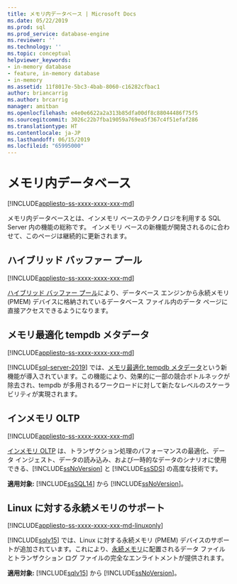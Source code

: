 ```yaml
---
title: メモリ内データベース | Microsoft Docs
ms.date: 05/22/2019
ms.prod: sql
ms.prod_service: database-engine
ms.reviewer: ''
ms.technology: ''
ms.topic: conceptual
helpviewer_keywords:
- in-memory database
- feature, in-memory database
- in-memory
ms.assetid: 11f8017e-5bc3-4bab-8060-c16282cfbac1
author: briancarrig
ms.author: brcarrig
manager: amitban
ms.openlocfilehash: e4e0e6622a2a313b85dfa00df8c88044486f75f5
ms.sourcegitcommit: 3026c22b7fba19059a769ea5f367c4f51efaf286
ms.translationtype: HT
ms.contentlocale: ja-JP
ms.lasthandoff: 06/15/2019
ms.locfileid: "65995000"
---
```

# <a name="in-memory-database"></a>メモリ内データベース

[!INCLUDE[appliesto-ss-xxxx-xxxx-xxx-md](../includes/appliesto-ss-xxxx-xxxx-xxx-md.md)]

メモリ内データベースとは、インメモリ ベースのテクノロジを利用する SQL Server 内の機能の総称です。 インメモリ ベースの新機能が開発されるのに合わせて、このページは継続的に更新されます。

## <a name="hybrid-buffer-pool"></a>ハイブリッド バッファー プール

[!INCLUDE[appliesto-ss-xxxx-xxxx-xxx-md](../includes/appliesto-ss-xxxx-xxxx-xxx-md.md)]

[ハイブリッド バッファー プール](../database-engine/configure-windows/hybrid-buffer-pool.md)により、データベース エンジンから永続メモリ (PMEM) デバイスに格納されているデータベース ファイル内のデータ ページに直接アクセスできるようになります。

## <a name="memory-optimized-tempdb-metadata"></a>メモリ最適化 tempdb メタデータ

[!INCLUDE[appliesto-ss-xxxx-xxxx-xxx-md](../includes/appliesto-ss-xxxx-xxxx-xxx-md.md)]

[!INCLUDE[sql-server-2019](../includes/sssqlv15-md.md)] では、[メモリ最適化 tempdb メタデータ](./databases/tempdb-database.md#memory-optimized-tempdb-metadata)という新機能が導入されています。この機能により、効果的に一部の競合ボトルネックが除去され、tempdb が多用されるワークロードに対して新たなレベルのスケーラビリティが実現されます。

## <a name="in-memory-oltp"></a>インメモリ OLTP

[!INCLUDE[appliesto-ss-xxxx-xxxx-xxx-md](../includes/appliesto-ss-xxxx-xxxx-xxx-md.md)]

[インメモリ OLTP](./in-memory-oltp/in-memory-oltp-in-memory-optimization.md) は、トランザクション処理のパフォーマンスの最適化、データ インジェスト、データの読み込み、および一時的なデータのシナリオに使用できる、[!INCLUDE[ssNoVersion](../includes/ssnoversion-md.md)] と [!INCLUDE[ssSDS](../includes/sssds-md.md)] の高度な技術です。

**適用対象:** [!INCLUDE[ssSQL14](../includes/sssql14-md.md)] から [!INCLUDE[ssNoVersion](../includes/ssnoversion-md.md)]。

## <a name="persistent-memory-support-for-linux"></a>Linux に対する永続メモリのサポート

[!INCLUDE[appliesto-ss-xxxx-xxxx-xxx-md-linuxonly](../includes/appliesto-ss-xxxx-xxxx-xxx-md-linuxonly.md)]

[!INCLUDE[sqlv15](../includes/sssqlv15-md.md)] では、Linux に対する永続メモリ (PMEM) デバイスのサポートが追加されています。これにより、[永続メモリ](../linux/sql-server-linux-configure-pmem.md)に配置されるデータ ファイルとトランザクション ログ ファイルの完全なエンライトメントが提供されます。

**適用対象:** [!INCLUDE[sqlv15](../includes/sssqlv15-md.md)] から [!INCLUDE[ssNoVersion](../includes/ssnoversion-md.md)]。
